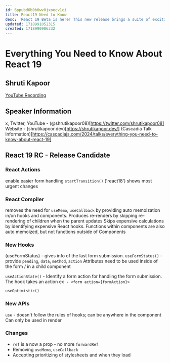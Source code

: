 ```yaml
---
id: 6ppubd6b0b0wv0jxoecv1ci
title: React19 Need to Know
desc: 'React 19 Beta is here! This new release brings a suite of exciting updates. From new hooks and Actions to changing the way we use refs, React 19 is going to change how we build web applications and use hooks. In this deep dive talk, we will explore the new features of React 19. Learn everything you need to know about Form Actions, the React Compiler, and new hooks such as useOptimistic and useFormActions. Additionally, we will delve into the capabilities of React Server Components.'
updated: 1718991052315
created: 1718990986332
---
```

# Everything You Need to Know About React 19
## Shruti Kapoor
[YouTube Recording](https://www.youtube.com/watch?v=iQqAnBN1_RY&list=PLLiioAbFTbKPi9SkDhtppEGDPI31GGZyj&index=17&pp=iAQB)

## Speaker Information
x, Twitter, YouTube - (@shrutikapoor08)[https://twitter.com/shrutikapoor08]
Website - (shrutikapoor.dev)[https://shrutikapoor.dev/]
(Cascadia Talk Information)[https://cascadiajs.com/2024/talks/everything-you-need-to-know-about-react-19]


## React 19 RC - Release Candidate

### React Actions
enable easier form handling
`startTransition()` ('react18') shows most urgent changes

### React Compiler
removes the need for `useMemo`, `useCallback` by providing auto memoization in/on hooks and components.
Produces re-renders by skipping re-rendering of children when the parent updates
Skips expensive calculations by identifying expensive React hooks.
Functions within components are also auto memoized, but not functions outside of Components


### New Hooks
(useFormStatus) - gives info of the last form submission. 
`useFormStatus()` - provide `pending`, `data`, `method`, `action`
Attributes need to be used inside of the form / in a child component

`useActionState()` - Identify a form action for handling the form submission.
The hook takes an action
ex` - <form action={formAction}>`

`useOptimistic()` 

### New APIs
`use` - doesn't follow the rules of hooks; can be anywhere in the component
Can only be used in render

### Changes
- `ref` is a now a prop - no more `forwardRef`
- Removing `useMemo`, `useCallback`
- Accepting prioritizing of stylesheets and when they load